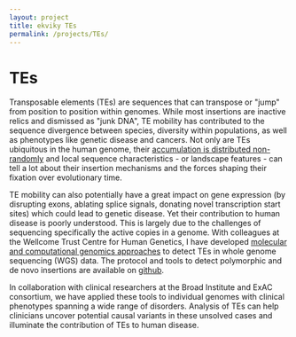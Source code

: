 ```yaml
---
layout: project
title: ekviky TEs 
permalink: /projects/TEs/
---
```

# TEs

Transposable elements (TEs) are sequences that can transpose or "jump" from position to position within genomes. While most insertions are inactive relics and dismissed as "junk DNA", TE mobility has contributed to the sequence divergence between species, diversity within populations, as well as phenotypes like genetic disease and cancers. Not only are TEs ubiquitous in the human genome, their [accumulation is distributed non-randomly](http://genome.cshlp.org/content/20/5/600.long) and local sequence characteristics - or landscape features - can tell a lot about their insertion mechanisms and the forces shaping their fixation over evolutionary time.  

TE mobility can also potentially have a great impact on gene expression (by disrupting exons, ablating splice signals, donating novel transcription start sites) which could lead to genetic disease. Yet their contribution to human disease is poorly understood. This is largely due to the challenges of sequencing specifically the active copies in a genome. With colleagues at the Wellcome Trust Centre for Human Genetics, I have developed [molecular and computational genomics approaches](http://rdcu.be/F6w6) to detect TEs in whole genome sequencing (WGS) data. The protocol and tools to detect polymorphic and de novo insertions are available on [github](https://ekviky.github.io/TE-NGS/).  

In collaboration with clinical researchers at the Broad Institute and ExAC consortium, we have applied these tools to individual genomes with clinical phenotypes spanning a wide range of disorders. Analysis of TEs can help clinicians uncover potential causal variants in these unsolved cases and illuminate the contribution of TEs to human disease.
